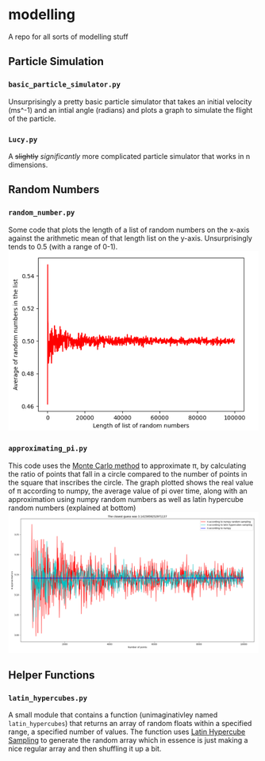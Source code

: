 # modelling
A repo for all sorts of modelling stuff

## Particle Simulation
### `basic_particle_simulator.py` 
Unsurprisingly a pretty basic particle simulator that takes an initial velocity (ms^-1) and an intial angle (radians) and plots a graph to simulate the flight of the particle.

### `Lucy.py`
A ~~slightly~~ _significantly_ more complicated particle simulator that works in n dimensions.

## Random Numbers
### `random_number.py`
Some code that plots the length of a list of random numbers on the x-axis against the arithmetic mean of that length list on the y-axis. Unsurprisingly tends to 0.5 (with a range of 0-1).
![Graph](images/random_number_convergance.PNG?raw=true)

### `approximating_pi.py`
This code uses the [Monte Carlo method](https://arxiv.org/ftp/arxiv/papers/1909/1909.13212.pdf) to approximate π, by calculating the ratio of points that fall in a circle compared to the number of points in the square that inscribes the circle. The graph plotted shows the real value of π according to numpy, the average value of pi over time, along with an approximation using numpy random numbers as well as latin hypercube random numbers (explained at bottom)
![Graph](images/monte_carlo_pi_approximation.png?raw=true)

## Helper Functions
### `latin_hypercubes.py`
A small module that contains a function (unimaginativley named `latin_hypercubes`) that returns an array of random floats within a specified range, a specified number of values. The function uses [Latin Hypercube Sampling](https://en.wikipedia.org/wiki/Latin_hypercube_sampling) to generate the random array which in essence is just making a nice regular array and then shuffling it up a bit.
